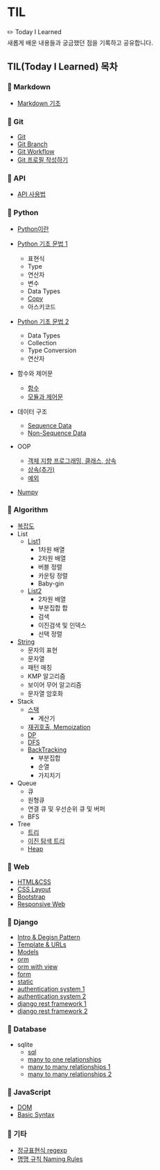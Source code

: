 # TIL
✏️ Today I Learned  
새롭게 배운 내용들과 궁금했던 점을 기록하고 공유합니다.

## TIL(Today I Learned) 목차

### 📁 Markdown
- [Markdown 기초](https://github.com/waterhyun/TIL/blob/master/markdown.md)


### 📁 Git
- [Git](https://github.com/waterhyun/TIL/blob/master/git/git.md)
- [Git Branch](https://github.com/waterhyun/TIL/blob/master/git/git-branch.md)
- [Git Workflow](https://github.com/waterhyun/TIL/blob/master/git/git-workflow.md)
- [Git 프로필 작성하기](https://github.com/waterhyun/TIL/blob/master/git/git%20profile.md)


### 📁 API
- [API 사용법](https://github.com/waterhyun/TIL/blob/master/api/api.md)


### 📁 Python 
- [Python이란](https://github.com/waterhyun/TIL/blob/master/python/python_basic.md)
- [Python 기초 문법 1](https://github.com/waterhyun/TIL/blob/master/python/python_basic_syntax.md)
  - 표현식
  - Type
  - 연산자
  - 변수
  - Data Types
  - [Copy](https://github.com/waterhyun/TIL/blob/master/python/copy_method.md)
  - 아스키코드
- [Python 기초 문법 2](https://github.com/waterhyun/TIL/blob/master/python/python_basic_syntax2.md)
  - Data Types
  - Collection
  - Type Conversion
  - 연산자
- 함수와 제어문
  - [함수](https://github.com/waterhyun/TIL/blob/master/python/python_basic_syntax2.md)
  - [모듈과 제어문](https://github.com/waterhyun/TIL/blob/master/python/Modules_and_Control_of_flow.md)
- 데이터 구조
  - [Sequence Data](https://github.com/waterhyun/TIL/blob/master/python/Method_of_Sequence_Types.md)
  - [Non-Sequence Data](https://github.com/waterhyun/TIL/blob/master/python/Method_of_Non_Sequence_Types.md)
- OOP
  - [객체 지향 프로그래밍, 클래스, 상속](https://github.com/waterhyun/TIL/blob/master/python/OOP.md)
  - [상속(추가)](https://github.com/waterhyun/TIL/blob/master/python/inheritance.ipynb)
  - [예외](https://github.com/waterhyun/TIL/blob/master/python/exception.md)

- [Numpy](https://github.com/waterhyun/TIL/blob/master/python/numpy.md)

### 📁 Algorithm
- [복잡도](https://github.com/waterhyun/TIL/blob/master/algorithm/complexity.md)
- List
  - [List1](https://github.com/waterhyun/TIL/blob/master/algorithm/list/1-dimensional-array.md)
    - 1차원 배열
    - 2차원 배열
    - 버블 정렬
    - 카운팅 정렬
    - Baby-gin
  - [List2](https://github.com/waterhyun/TIL/blob/master/algorithm/list/2-dimensional-array.md)
    - 2차원 배열
    - 부분집합 합
    - 검색
    - 이진검색 및 인덱스
    - 선택 정렬
- [String](https://github.com/waterhyun/TIL/blob/master/algorithm/str.md)
  - 문자의 표현
  - 문자열
  - 패턴 매칭
  - KMP 알고리즘
  - 보이어 무어 알고리즘
  - 문자열 암호화
- Stack
  - [스택](https://github.com/waterhyun/TIL/blob/master/algorithm/stack/stack.md)
    - 계산기
  - [재귀호출, Memoization](https://github.com/waterhyun/TIL/blob/master/algorithm/stack/recursive-call.md)
  - [DP](https://github.com/waterhyun/TIL/blob/master/algorithm/stack/dp.md)
  - [DFS](https://github.com/waterhyun/TIL/blob/master/algorithm/stack/dfs.md)
  - [BackTracking](https://github.com/waterhyun/TIL/blob/master/algorithm/stack/backtracking.md)
    - 부분집합
    - 순열
    - 가지치기
- Queue
  - 큐
  - 원형큐
  - 연결 큐 및 우선순위 큐 및 버퍼
  - BFS
- Tree
  - [트리](https://github.com/waterhyun/TIL/blob/master/algorithm/tree/tree.md)
  - [이진 탐색 트리](https://github.com/waterhyun/TIL/blob/master/algorithm/tree/binary-search-tree.md)
  - [Heap](https://github.com/waterhyun/TIL/blob/master/algorithm/tree/heap.md)


### 📁 Web
- [HTML&CSS](https://github.com/waterhyun/TIL/blob/master/web/html-css.md)
- [CSS Layout](https://github.com/waterhyun/TIL/blob/master/web/css-layout.md)
- [Bootstrap](https://github.com/waterhyun/TIL/blob/master/web/bootstrap.md)
- [Responsive Web](https://github.com/waterhyun/TIL/blob/master/web/responsive-web.md)


### 📁 Django
- [Intro & Degisn Pattern](https://github.com/waterhyun/TIL/blob/master/django/01-design-pattern.md)
- [Template & URLs](https://github.com/waterhyun/TIL/blob/master/django/02-template.md)
- [Models](https://github.com/waterhyun/TIL/blob/master/django/03-model.md)
- [orm](https://github.com/waterhyun/TIL/blob/master/django/06-form.md)
- [orm with view](https://github.com/waterhyun/TIL/blob/master/django/05-orm-with-view.md)
- [form](https://github.com/waterhyun/TIL/blob/master/django/06-form.md)
- [static](https://github.com/waterhyun/TIL/blob/master/django/07-static.md)
- [authentication system 1](https://github.com/waterhyun/TIL/blob/master/django/08-01-authentication-system.md)
- [authentication system 2](https://github.com/waterhyun/TIL/blob/master/django/08-02-authentication-system.md)
- [django rest framework 1](https://github.com/waterhyun/TIL/blob/master/django/09-01-django-rest-framework.md)
- [django rest framework 2](https://github.com/waterhyun/TIL/blob/master/django/09-02-django-rest-framework.md)

### 📁 Database
- sqlite
  - [sql](https://github.com/waterhyun/TIL/blob/master/database/01-sql.md)
  - [many to one relationships](https://github.com/waterhyun/TIL/blob/master/database/02-many-to-one-relationships.md)
  - [many to many relationships 1](https://github.com/waterhyun/TIL/blob/master/database/03-many-to-many-relationships.md)
  - [many to many relationships 2](https://github.com/waterhyun/TIL/blob/master/database/04-many-to-many-relationships.md)

### 📁 JavaScript
- [DOM](https://github.com/waterhyun/TIL/blob/master/javascript/01-dom.md)
- [Basic Syntax](https://github.com/waterhyun/TIL/blob/master/javascript/02-basic-syntax.md)

### 📁 기타
- [정규표현식 regexp](https://github.com/waterhyun/TIL/blob/master/regexp.md)
- [명명 규칙 Naming Rules](https://github.com/waterhyun/TIL/blob/master/naming-rule.md)
